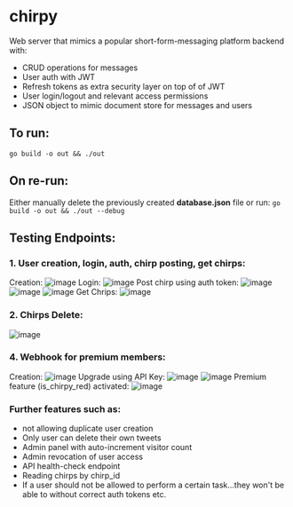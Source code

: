 # chirpy

Web server that mimics a popular short-form-messaging platform backend with:
* CRUD operations for messages
* User auth with JWT
* Refresh tokens as extra security layer on top of of JWT
* User login/logout and relevant access permissions
* JSON object to mimic document store for messages and users

## To run:

`go build -o out && ./out`

## On re-run:

Either manually delete the previously created **database.json** file or run: `go build -o out && ./out --debug`


## Testing Endpoints:

### 1. User creation, login, auth, chirp posting, get chirps:
Creation:
![image](https://github.com/CMaxK/chirpy/assets/71667581/431e89d5-d62a-46e3-9645-4dcc4952e295)
Login:
![image](https://github.com/CMaxK/chirpy/assets/71667581/6e80a28b-06c8-49f7-a8e4-0b8a8597d35d)
Post chirp using auth token:
![image](https://github.com/CMaxK/chirpy/assets/71667581/7dd427a6-82b2-43bc-8ce5-042cdf65ef9f)
![image](https://github.com/CMaxK/chirpy/assets/71667581/84958697-5ec2-41dd-a0d0-7aef88f092e4)
![image](https://github.com/CMaxK/chirpy/assets/71667581/427fe560-1b24-4cce-a9e3-1f5ca89adbb0)
Get Chrips:
![image](https://github.com/CMaxK/chirpy/assets/71667581/27b83494-41f4-47fd-99b5-4235fdaf8164)

### 2. Chirps Delete:
![image](https://github.com/CMaxK/chirpy/assets/71667581/d0f36bc1-4c6c-44bb-ac23-d7e97388e11c)

### 4. Webhook for premium members:
Creation:
![image](https://github.com/CMaxK/chirpy/assets/71667581/a3ce59bd-a1a8-4f10-9288-a975ec0e040a)
Upgrade using API Key:
![image](https://github.com/CMaxK/chirpy/assets/71667581/0b754063-7f10-4729-8b16-6cec94a5999f)
![image](https://github.com/CMaxK/chirpy/assets/71667581/b5b2352d-525a-4cbe-813c-72756fbf0278)
Premium feature (is_chirpy_red) activated:
![image](https://github.com/CMaxK/chirpy/assets/71667581/73c397ef-9469-47bb-9061-342414cf6a4c)


### Further features such as:
* not allowing duplicate user creation
* Only user can delete their own tweets
* Admin panel with auto-increment visitor count
* Admin revocation of user access
* API health-check endpoint
* Reading chirps by chirp_id
* If a user should not be allowed to perform a certain task...they won't be able to without correct auth tokens etc.





